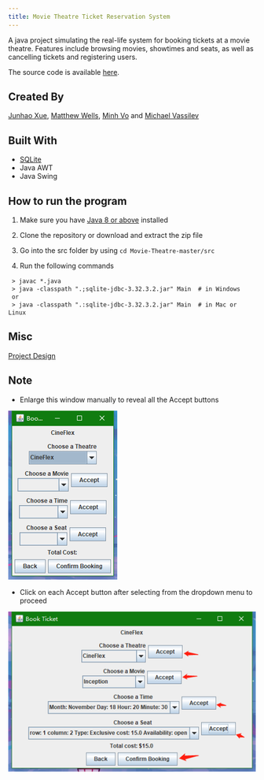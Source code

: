```yaml
---
title: Movie Theatre Ticket Reservation System
---
```



A java project simulating the real-life system for booking tickets at a movie theatre. Features include browsing movies, showtimes and seats, as well as cancelling tickets and registering users.

The source code is available <a href="https://github.com/BGDanny/Movie-Theatre" target="_blank">here</a>.
## Created By 
[Junhao Xue](mailto:junhao.xue1@ucalgary.ca), [Matthew Wells](mailto:matthew.wells@ucalgary.ca), [Minh Vo](mailto:minh.vo1@ucalgary.ca) and [Michael Vassilev](mailto:michael.vassilev1@ucalgary.ca)	

## Built With
- [SQLite](https://www.sqlite.org/index.html)
- Java AWT
- Java Swing

## How to run the program

 1. Make sure you have <a href="https://www.java.com/en/" target="_blank">Java 8 or above</a> installed   

 2. Clone the repository or download and extract the zip file

 3. Go into the src folder by using `cd Movie-Theatre-master/src`

 4. Run the following commands

```
 > javac *.java
 > java -classpath ".;sqlite-jdbc-3.32.3.2.jar" Main  # in Windows
 or
 > java -classpath ".:sqlite-jdbc-3.32.3.2.jar" Main  # in Mac or Linux
 ```
## Misc

 <a href="https://drive.google.com/file/d/1sqLznk7D9tr4kuc9-wXQiNdsSN9OsM5t/view?usp=sharing" target="_blank">Project Design</a>
## Note

 - Enlarge this window manually to reveal all the Accept buttons

 ![Booking](/assets/image/booking.png)

 - Click on each Accept button after selecting from the dropdown menu to proceed

 ![accept](/assets/image/accept.png)






